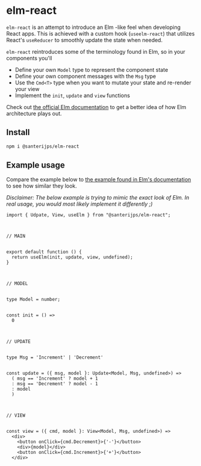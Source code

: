 # elm-react

`elm-react` is an attempt to introduce an Elm -like feel when developing React apps.
This is achieved with a custom hook (`useelm-react`) that utilizes React's `useReducer` to smoothly update the state when needed.

`elm-react` reintroduces some of the terminology found in Elm, so in your components you'll

- Define your own `Model` type to represent the component state
- Define your own component messages with the `Msg` type
- Use the `Cmd<T>` type when you want to mutate your state and re-render your view
- Implement the `init`, `update` and `view` functions

Check out [the official Elm documentation](https://guide.elm-lang.org/architecture/) to get a better idea of how Elm architecture plays out.

## Install

```sh
npm i @santerijps/elm-react
```

## Example usage

Compare the example below to [the example found in Elm's documentation](https://guide.elm-lang.org/architecture/buttons) to see how similar they look.

*Disclaimer: The below example is trying to mimic the exact look of Elm. In real usage, you would most likely implement it differently ;)*

```tsx
import { Udpate, View, useElm } from "@santerijps/elm-react";



// MAIN


export default function () {
  return useElm(init, update, view, undefined);
}



// MODEL


type Model = number;


const init = () =>
  0



// UPDATE


type Msg = 'Increment' | 'Decrement'


const update = ({ msg, model }: Update<Model, Msg, undefined>) =>
  ( msg == 'Increment' ? model + 1
  : msg == 'Decrement' ? model - 1
  : model
  )



// VIEW


const view = ({ cmd, model }: View<Model, Msg, undefined>) =>
  <div>
    <button onClick={cmd.Decrement}>{'-'}</button>
    <div>{model}</div>
    <button onClick={cmd.Increment}>{'+'}</button>
  </div>

```